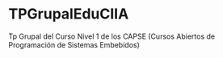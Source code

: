 ﻿# TPGrupalEduCIIA
Tp Grupal del Curso Nivel 1 de los CAPSE (Cursos Abiertos de Programación de Sistemas Embebidos)
